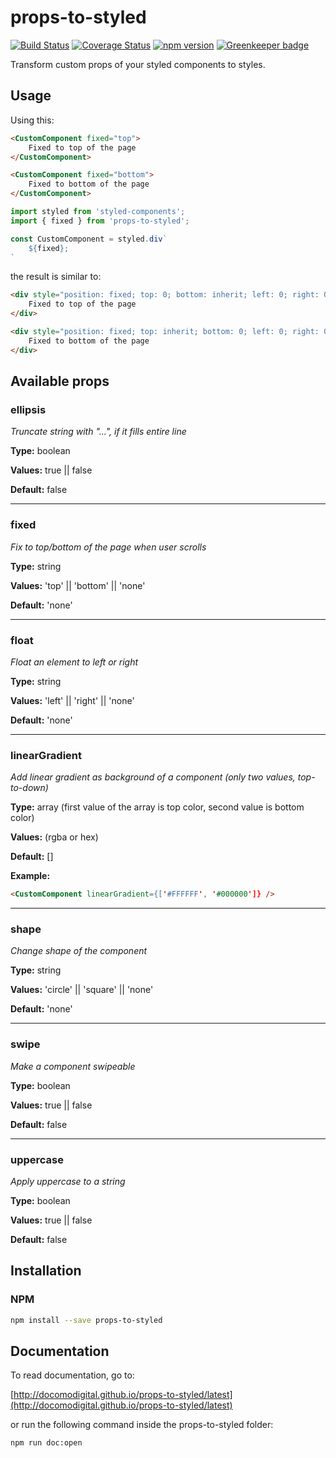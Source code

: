 # props-to-styled

[![Build Status](https://travis-ci.com/docomodigital/props-to-styled.svg?branch=master)](https://travis-ci.com/docomodigital/props-to-styled)
[![Coverage Status](https://coveralls.io/repos/github/docomodigital/props-to-styled/badge.svg?branch=master)](https://coveralls.io/github/docomodigital/props-to-styled?branch=master)
[![npm version](https://badge.fury.io/js/%40docomodigital%2Fprops-to-styled.svg)](https://badge.fury.io/js/%40docomodigital%2Fprops-to-styled)
[![Greenkeeper badge](https://badges.greenkeeper.io/docomodigital/props-to-styled.svg)](https://greenkeeper.io/)

Transform custom props of your styled components to styles. 

## Usage

Using this:

```html
<CustomComponent fixed="top">
    Fixed to top of the page
</CustomComponent>

<CustomComponent fixed="bottom">
    Fixed to bottom of the page
</CustomComponent>
```

```javascript
import styled from 'styled-components';
import { fixed } from 'props-to-styled';

const CustomComponent = styled.div`
    ${fixed};
`
```

the result is similar to:

```html
<div style="position: fixed; top: 0; bottom: inherit; left: 0; right: 0;">
    Fixed to top of the page
</div>

<div style="position: fixed; top: inherit; bottom: 0; left: 0; right: 0;">
    Fixed to bottom of the page
</div>
```

## Available props

### ellipsis
*Truncate string with "...", if it fills entire line*

**Type:** boolean

**Values:** true || false

**Default:** false

---

### fixed
*Fix to top/bottom of the page when user scrolls*

**Type:** string

**Values:** 'top' || 'bottom' || 'none'

**Default:** 'none'

---

### float
*Float an element to left or right*

**Type:** string

**Values:** 'left' || 'right' || 'none'

**Default:** 'none'

---

### linearGradient
*Add linear gradient as background of a component (only two values, top-to-down)*

**Type:** array (first value of the array is top color, second value is bottom color)

**Values:** (rgba or hex)

**Default:** []

**Example:**
```html
<CustomComponent linearGradient={['#FFFFFF', '#000000']} />
```

---

### shape
*Change shape of the component*

**Type:** string

**Values:** 'circle' || 'square' || 'none'

**Default:** 'none'

---

### swipe
*Make a component swipeable*

**Type:** boolean

**Values:** true || false

**Default:** false

---

### uppercase
*Apply uppercase to a string*

**Type:** boolean

**Values:** true || false

**Default:** false

## Installation

### NPM
```bash
npm install --save props-to-styled
```

## Documentation

To read documentation, go to:

[http://docomodigital.github.io/props-to-styled/latest](http://docomodigital.github.io/props-to-styled/latest)

or run the following command inside the props-to-styled folder: 
```bash
npm run doc:open
```